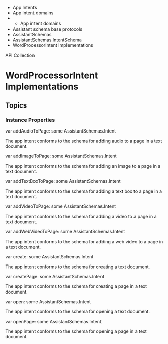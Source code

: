 

- App Intents
- App intent domains
- 
  - App intent domains
- Assistant schema base protocols
- AssistantSchemas
- AssistantSchemas.IntentSchema
-  WordProcessorIntent Implementations 

API Collection

# WordProcessorIntent Implementations

## Topics

### Instance Properties

var addAudioToPage: some AssistantSchemas.Intent

The app intent conforms to the schema for adding audio to a page in a text document.

var addImageToPage: some AssistantSchemas.Intent

The app intent conforms to the schema for adding an image to a page in a text document.

var addTextBoxToPage: some AssistantSchemas.Intent

The app intent conforms to the schema for adding a text box to a page in a text document.

var addVideoToPage: some AssistantSchemas.Intent

The app intent conforms to the schema for adding a video to a page in a text document.

var addWebVideoToPage: some AssistantSchemas.Intent

The app intent conforms to the schema for adding a web video to a page in a text document.

var create: some AssistantSchemas.Intent

The app intent conforms to the schema for creating a text document.

var createPage: some AssistantSchemas.Intent

The app intent conforms to the schema for creating a page in a text document.

var open: some AssistantSchemas.Intent

The app intent conforms to the schema for opening a text document.

var openPage: some AssistantSchemas.Intent

The app intent conforms to the schema for opening a page in a text document.

